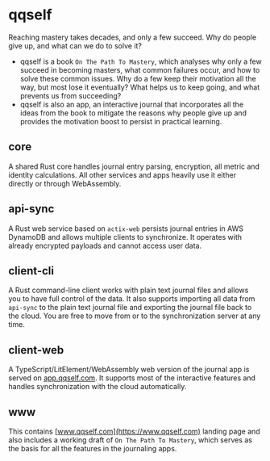 # qqself

Reaching mastery takes decades, and only a few succeed. Why do people give up, and what can we do to solve it?

- qqself is a book `On The Path To Mastery`, which analyses why only a few succeed in becoming masters, what common failures occur, and how to solve these common issues. Why do a few keep their motivation all the way, but most lose it eventually? What helps us to keep going, and what prevents us from succeeding?
- qqself is also an app, an interactive journal that incorporates all the ideas from the book to mitigate the reasons why people give up and provides the motivation boost to persist in practical learning.

## core
A shared Rust core handles journal entry parsing, encryption, all metric and identity calculations. All other services and apps heavily use it either directly or through WebAssembly.

## api-sync
A Rust web service based on `actix-web` persists journal entries in AWS DynamoDB and allows multiple clients to synchronize. It operates with already encrypted payloads and cannot access user data.

## client-cli
A Rust command-line client works with plain text journal files and allows you to have full control of the data. It also supports importing all data from `api-sync` to the plain text journal file and exporting the journal file back to the cloud. You are free to move from or to the synchronization server at any time.

## client-web
A TypeScript/LitElement/WebAssembly web version of the journal app is served on [app.qqself.com](https://app.qqself.com). It supports most of the interactive features and handles synchronization with the cloud automatically.

## www
This contains [www.qqself.com](https://www.qqself.com) landing page and also includes a working draft of `On The Path To Mastery`, which serves as the basis for all the features in the journaling apps.
